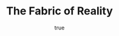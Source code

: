---
title: "The Fabric of Reality"
bookCover: "/assets/book-covers/the-fabric-of-reality.jpg"
slug: "the-fabric-of-reality"
bookAuthor: "David Deutsch"
rating: 10
done: false
tags: []
summary: false
detailedNotes: false
amazonLink: ""
author:
  name: Rico Trebeljahr
  picture: "/assets/blog/profile.jpeg"
---